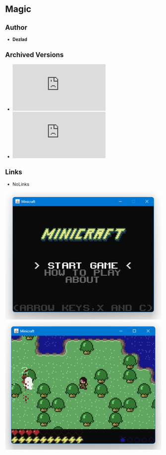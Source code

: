 <detail>

# Magic  
  
>
  
## Author 
- **Dezlad** 

## Archived Versions 
- ![Magic](https://github.com/FurnishedChunk/Minicraft-Mod-Archives/raw/master/Minicraft%20Mods/Magic/ld22%20-%20magic.jar) 
- ![Magic - Altenative](https://github.com/FurnishedChunk/Minicraft-Mod-Archives/raw/master/Minicraft%20Mods/Magic/magic.jar) 

## Links
- NoLinks

![magic_main](https://github.com/FurnishedChunk/Minicraft-Mod-Archives/blob/master/readme_shot/minicraft-main.png)
![magic](https://github.com/FurnishedChunk/Minicraft-Mod-Archives/blob/master/readme_shot/magic.png)
</detail>
<p>

<detail>